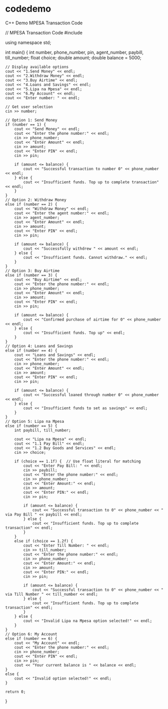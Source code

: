 # codedemo
C++ Demo MPESA Transaction Code



// MPESA Transaction Code
#include <iostream>

using namespace std;

int main() {
    int number, phone_number, pin, agent_number, paybill, till_number;
    float choice;
    double amount;
    double balance = 5000;

    // Display available options
    cout << "1.Send Money" << endl;
    cout << "2.Withdraw Money" << endl;
    cout << "3.Buy Airtime" << endl;
    cout << "4.Loans and Savings" << endl;
    cout << "5.Lipa na Mpesa" << endl;
    cout << "6.My Account" << endl;
    cout << "Enter number: " << endl;

    // Get user selection
    cin >> number;

    // Option 1: Send Money
    if (number == 1) {
        cout << "Send Money" << endl;
        cout << "Enter the phone number:" << endl;
        cin >> phone_number;
        cout << "Enter Amount" << endl;
        cin >> amount;
        cout << "Enter PIN" << endl;
        cin >> pin;

        if (amount <= balance) {
            cout << "Successful transaction to number 0" << phone_number << endl;
        } else {
            cout << "Insufficient funds. Top up to complete transaction" << endl;
        }
    }
    // Option 2: Withdraw Money
    else if (number == 2) {
        cout << "Withdraw Money" << endl;
        cout << "Enter the agent number:" << endl;
        cin >> agent_number;
        cout << "Enter Amount" << endl;
        cin >> amount;
        cout << "Enter PIN" << endl;
        cin >> pin;

        if (amount <= balance) {
            cout << "Successfully withdrew " << amount << endl;
        } else {
            cout << "Insufficient funds. Cannot withdraw." << endl;
        }
    }
    // Option 3: Buy Airtime
    else if (number == 3) {
        cout << "Buy Airtime" << endl;
        cout << "Enter the phone number:" << endl;
        cin >> phone_number;
        cout << "Enter Amount" << endl;
        cin >> amount;
        cout << "Enter PIN" << endl;
        cin >> pin;

        if (amount <= balance) {
            cout << "Confirmed purchase of airtime for 0" << phone_number << endl;
        } else {
            cout << "Insufficient funds. Top up" << endl;
        }
    }
    // Option 4: Loans and Savings
    else if (number == 4) {
        cout << "Loans and Savings" << endl;
        cout << "Enter the phone number:" << endl;
        cin >> phone_number;
        cout << "Enter Amount" << endl;
        cin >> amount;
        cout << "Enter PIN" << endl;
        cin >> pin;

        if (amount <= balance) {
            cout << "Successful loaned through number 0" << phone_number << endl;
        } else {
            cout << "Insufficient funds to set as savings" << endl;
        }
    }
    // Option 5: Lipa na Mpesa
    else if (number == 5) {
        int paybill, till_number;

        cout << "Lipa na Mpesa" << endl;
        cout << "1.1 Pay Bill" << endl;
        cout << "1.2 Buy Goods and Services" << endl;
        cin >> choice;

        if (choice == 1.1f) {  // Use float literal for matching
            cout << "Enter Pay Bill: " << endl;
            cin >> paybill;
            cout << "Enter the phone number:" << endl;
            cin >> phone_number;
            cout << "Enter Amount:" << endl;
            cin >> amount;
            cout << "Enter PIN:" << endl;
            cin >> pin;

            if (amount <= balance) {
                cout << "Successful transaction to 0" << phone_number << " via Pay Bill " << paybill << endl;
            } else {
                cout << "Insufficient funds. Top up to complete transaction" << endl;
            }
        }
        else if (choice == 1.2f) {
            cout << "Enter Till Number: " << endl;
            cin >> till_number;
            cout << "Enter the phone number:" << endl;
            cin >> phone_number;
            cout << "Enter Amount:" << endl;
            cin >> amount;
            cout << "Enter PIN:" << endl;
            cin >> pin;

            if (amount <= balance) {
                cout << "Successful transaction to 0" << phone_number << " via Till Number " << till_number << endl;
            } else {
                cout << "Insufficient funds. Top up to complete transaction" << endl;
            }
        } else {
            cout << "Invalid Lipa na Mpesa option selected!" << endl;
        }
    }
    // Option 6: My Account
    else if (number == 6) {
        cout << "My Account" << endl;
        cout << "Enter the phone number:" << endl;
        cin >> phone_number;
        cout << "Enter PIN" << endl;
        cin >> pin;
        cout << "Your current balance is " << balance << endl;
    }
    else {
        cout << "Invalid option selected!" << endl;
    }

    return 0;
}
